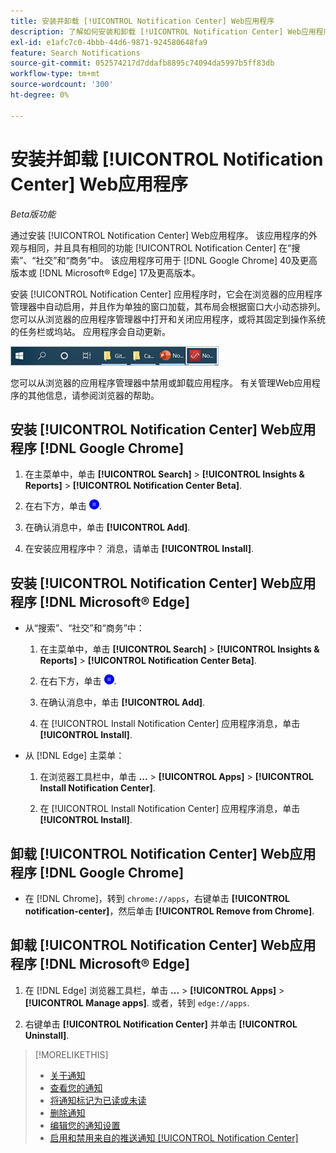 ```yaml
---
title: 安装并卸载 [!UICONTROL Notification Center] Web应用程序
description: 了解如何安装和卸载 [!UICONTROL Notification Center] Web应用程序。
exl-id: e1afc7c0-4bbb-44d6-9871-924580648fa9
feature: Search Notifications
source-git-commit: 052574217d7ddafb8895c74094da5997b5ff83db
workflow-type: tm+mt
source-wordcount: '300'
ht-degree: 0%

---
```


# 安装并卸载 [!UICONTROL Notification Center] Web应用程序

*Beta版功能*

通过安装 [!UICONTROL Notification Center] Web应用程序。 该应用程序的外观与相同，并且具有相同的功能 [!UICONTROL Notification Center] 在“搜索”、“社交”和“商务”中。 该应用程序可用于 [!DNL Google Chrome] 40及更高版本或 [!DNL Microsoft® Edge] 17及更高版本。

安装 [!UICONTROL Notification Center] 应用程序时，它会在浏览器的应用程序管理器中自动启用，并且作为单独的窗口加载，其布局会根据窗口大小动态排列。 您可以从浏览器的应用程序管理器中打开和关闭应用程序，或将其固定到操作系统的任务栏或坞站。 应用程序会自动更新。

![Microsoft® Windows任务栏中的“通知中心”图标](/help/search-social-commerce/assets/windows-taskbar.png "Microsoft® Windows任务栏中的“通知中心”图标")

您可以从浏览器的应用程序管理器中禁用或卸载应用程序。 有关管理Web应用程序的其他信息，请参阅浏览器的帮助。

## 安装 [!UICONTROL Notification Center] Web应用程序 [!DNL Google Chrome]

1. 在主菜单中，单击 **[!UICONTROL Search]** > **[!UICONTROL Insights & Reports]** > **[!UICONTROL Notification Center Beta]**.

1. 在右下方，单击 ![安装通知中心Web应用程序](/help/search-social-commerce/assets/notifications-install-app.png "安装通知中心Web应用程序").

1. 在确认消息中，单击 **[!UICONTROL Add]**.

1. 在安装应用程序中？ 消息，请单击 **[!UICONTROL Install]**.

## 安装 [!UICONTROL Notification Center] Web应用程序 [!DNL Microsoft® Edge]

* 从“搜索”、“社交”和“商务”中：

   1. 在主菜单中，单击 **[!UICONTROL Search]** > **[!UICONTROL Insights & Reports]** > **[!UICONTROL Notification Center Beta]**.

   1. 在右下方，单击 ![安装通知中心Web应用程序](/help/search-social-commerce/assets/notifications-install-app.png "安装通知中心Web应用程序").

   1. 在确认消息中，单击 **[!UICONTROL Add]**.

   1. 在 [!UICONTROL Install Notification Center] 应用程序消息，单击 **[!UICONTROL Install]**.

* 从 [!DNL Edge] 主菜单：

   1. 在浏览器工具栏中，单击 **...** > **[!UICONTROL Apps]** > **[!UICONTROL Install Notification Center]**.

   1. 在 [!UICONTROL Install Notification Center] 应用程序消息，单击 **[!UICONTROL Install]**.

## 卸载 [!UICONTROL Notification Center] Web应用程序 [!DNL Google Chrome]

* 在 [!DNL Chrome]，转到 `chrome://apps`，右键单击 **[!UICONTROL notification-center]**，然后单击 **[!UICONTROL Remove from Chrome]**.

## 卸载 [!UICONTROL Notification Center] Web应用程序 [!DNL Microsoft® Edge]

1. 在 [!DNL Edge] 浏览器工具栏，单击 **...** > **[!UICONTROL Apps]** > **[!UICONTROL Manage apps]**. 或者，转到 `edge://apps`.

1. 右键单击 **[!UICONTROL Notification Center]** 并单击 **[!UICONTROL Uninstall]**.

>[!MORELIKETHIS]
>
>* [关于通知](/help/search-social-commerce/notifications/notification-about.md)
>* [查看您的通知](notification-view.md)
>* [将通知标记为已读或未读](notification-mark-read-unread.md)
>* [删除通知](notification-delete.md)
>* [编辑您的通知设置](notification-edit.md)
>* [启用和禁用来自的推送通知 [!UICONTROL Notification Center]](notifications-push-enable-disable.md)

